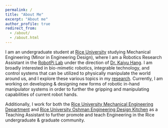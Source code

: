 ```yaml
---
permalink: /
title: "About Me"
excerpt: "About me"
author_profile: true
redirect_from: 
  - /about/
  - /about.html
---
```

I am an undergraduate student at [Rice University](https://www.rice.edu/) studying Mechanical Engineering (Minor in Engineering Design), where I am a Robotics Research Assistant in the [RobotPi Lab](https://robotpilab.github.io/) under the direction of [Dr. Kaiyu Hang](https://hangkaiyu.github.io/). I am broadly interested in bio-mimetic robotics, integrable technology, and control systems that can be utilized to physically manipulate the world around us, and I explore these various topics in my [research](https://webbhayden.com/portfolio/). Currently, I am working on developing & designing new forms of robotic in-hand manipulator systems in order to further the gripping and manipulating capabilities of current robot hands.

Additionally, I work for both the [Rice University Mechanical Engineering Department](https://mech.rice.edu/) and [Rice University Oshman Engineering Design Kitchen](https://oedk.rice.edu/) as a Teaching Assistant to further promote and teach Engineering in the Rice undergraduate & graduate community.